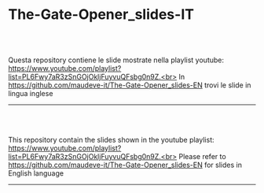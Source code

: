 # The-Gate-Opener_slides-IT

<br>
<br>

Questa repository contiene le slide mostrate nella playlist youtube: https://www.youtube.com/playlist?list=PL6Fwy7aR3zSnGOjOkljFuyvuQFsbg0n9Z.<br>
In https://github.com/maudeve-it/The-Gate-Opener_slides-EN trovi le slide in lingua inglese

---

<br>
<br>

This repository contain the slides shown in the youtube playlist: https://www.youtube.com/playlist?list=PL6Fwy7aR3zSnGOjOkljFuyvuQFsbg0n9Z.<br>
Please refer to https://github.com/maudeve-it/The-Gate-Opener_slides-EN for slides in English language

---
